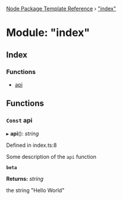 [Node Package Template Reference](../README.md) › ["index"](_index_.md)

# Module: "index"

## Index

### Functions

- [api](_index_.md#const-api)

## Functions

### `Const` api

▸ **api**(): _string_

Defined in index.ts:8

Some description of the `api` function

**`beta`**

**Returns:** _string_

the string "Hello World"
